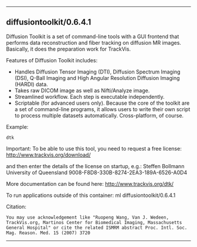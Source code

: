 
----------------------------------
## diffusiontoolkit/0.6.4.1 ##
Diffusion Toolkit is a set of command-line tools with a GUI frontend that performs data reconstruction and fiber tracking on diffusion MR images. Basically, it does the preparation work for TrackVis.

Features of Diffusion Toolkit includes:
- Handles Diffusion Tensor Imaging (DTI), Diffusion Spectrum Imaging (DSI), Q-Ball Imaging and High Angular Resolution Diffusion Imaging (HARDI) data.
- Takes raw DICOM image as well as Nifti/Analyze image.
- Streamlined workflow. Each step is executable independently.
- Scriptable (for advanced users only). Because the core of the toolkit are a set of command-line programs, it allows users to write their own script to process multiple datasets automatically.
Cross-platform, of course.

Example:
```
dtk
```

Important: To be able to use this tool, you need to request a free license: http://www.trackvis.org/download/

and then enter the details of the license on startup, e.g.:
Steffen Bollmann
University of Queensland
9008-F8D8-330B-8274-2EA3-189A-6526-A0D4


More documentation can be found here: http://www.trackvis.org/dtk/

To run applications outside of this container: ml diffusiontoolkit/0.6.4.1

Citation:
```
You may use acknowledgement like "Ruopeng Wang, Van J. Wedeen, TrackVis.org, Martinos Center for Biomedical Imaging, Massachusetts General Hospital" or cite the related ISMRM abstract Proc. Intl. Soc. Mag. Reason. Med. 15 (2007) 3720
```

----------------------------------
